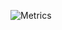 
 
![Metrics](https://metrics.lecoq.io/satvikDesktop?template=classic&base.community=0&isocalendar=1&languages=1&lines=1&repositories=1&notable=1&repositories=100&repositories.batch=100&repositories.forks=false&repositories.affiliations=owner&isocalendar.duration=half-year&languages.limit=8&languages.threshold=0%25&languages.colors=github&languages.sections=most-used&languages.indepth=false&languages.analysis.timeout=15&languages.categories=markup%2C%20programming&languages.recent.categories=markup%2C%20programming&languages.recent.load=300&languages.recent.days=14&notable.from=organization&notable.repositories=false&notable.indepth=false&config.timezone=Asia%2FCalcutta)
 

